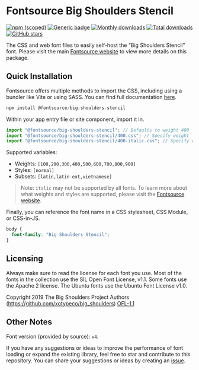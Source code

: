 # Fontsource Big Shoulders Stencil

[![npm (scoped)](https://img.shields.io/npm/v/@fontsource/big-shoulders-stencil?color=brightgreen)](https://www.npmjs.com/package/@fontsource/big-shoulders-stencil) [![Generic badge](https://img.shields.io/badge/fontsource-passing-brightgreen)](https://github.com/fontsource/fontsource) [![Monthly downloads](https://badgen.net/npm/dm/@fontsource/big-shoulders-stencil)](https://github.com/fontsource/fontsource) [![Total downloads](https://badgen.net/npm/dt/@fontsource/big-shoulders-stencil)](https://github.com/fontsource/fontsource) [![GitHub stars](https://img.shields.io/github/stars/fontsource/fontsource.svg?style=social&label=Star)](https://github.com/fontsource/fontsource/stargazers)

The CSS and web font files to easily self-host the “Big Shoulders Stencil” font. Please visit the main [Fontsource website](https://fontsource.org/fonts/big-shoulders-stencil) to view more details on this package.

## Quick Installation

Fontsource offers multiple methods to import the CSS, including using a bundler like Vite or using SASS. You can find full documentation [here](https://fontsource.org/docs/getting-started/introduction).

```javascript
npm install @fontsource/big-shoulders-stencil
```

Within your app entry file or site component, import it in.

```javascript
import "@fontsource/big-shoulders-stencil"; // Defaults to weight 400
import "@fontsource/big-shoulders-stencil/400.css"; // Specify weight
import "@fontsource/big-shoulders-stencil/400-italic.css"; // Specify weight and style
```

Supported variables:
- Weights: `[100,200,300,400,500,600,700,800,900]`
- Styles: `[normal]`
- Subsets: `[latin,latin-ext,vietnamese]`

> Note: `italic` may not be supported by all fonts. To learn more about what weights and styles are supported, please visit the [Fontsource website](https://fontsource.org/fonts/big-shoulders-stencil).

Finally, you can reference the font name in a CSS stylesheet, CSS Module, or CSS-in-JS.

```css
body {
  font-family: "Big Shoulders Stencil";
}
```

## Licensing
Always make sure to read the license for each font you use. Most of the fonts in the collection use the SIL Open Font License, v1.1. Some fonts use the Apache 2 license. The Ubuntu fonts use the Ubuntu Font License v1.0.

Copyright 2019 The Big Shoulders Project Authors (https://github.com/xotypeco/big_shoulders)
[OFL-1.1](https://openfontlicense.org)

## Other Notes
Font version (provided by source): `v4`.

If you have any suggestions or ideas to improve the performance of font loading or expand the existing library, feel free to star and contribute to this repository. You can share your suggestions or ideas by creating an [issue](https://github.com/fontsource/fontsource/issues).